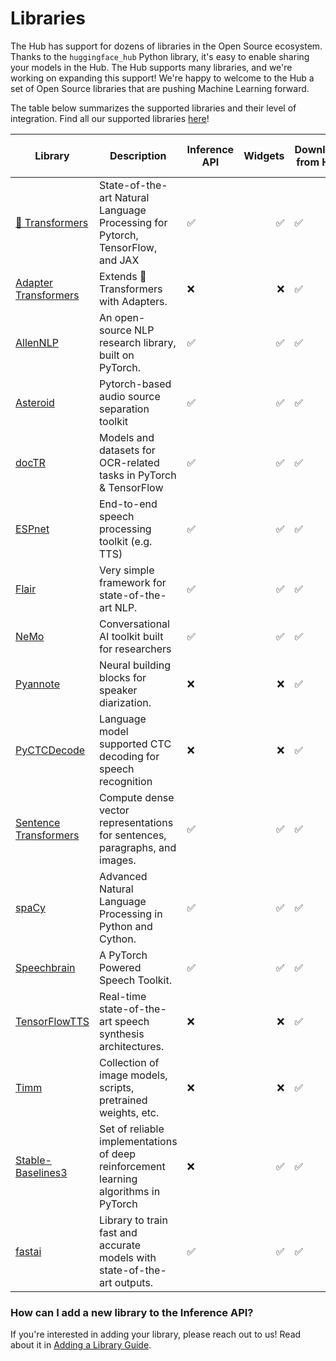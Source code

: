 # Libraries

The Hub has support for dozens of libraries in the Open Source ecosystem. Thanks to the `huggingface_hub` Python library, it's easy to enable sharing your models in the Hub. The Hub supports many libraries, and we're working on expanding this support! We're happy to welcome to the Hub a set of Open Source libraries that are pushing Machine Learning forward.

The table below summarizes the supported libraries and their level of integration. Find all our supported libraries [here](https://github.com/huggingface/hub-docs/blob/main/js/src/lib/interfaces/Libraries.ts)! 

| Library                                                                     | Description                                                                          | Inference API | Widgets | Download from Hub | Push to Hub |
|-----------------------------------------------------------------------------|--------------------------------------------------------------------------------------|---------------|--------:|-------------------|-------------|
| [🤗 Transformers](https://github.com/huggingface/transformers)               | State-of-the-art Natural Language Processing for Pytorch, TensorFlow, and JAX        | ✅             |       ✅ | ✅                 | ✅           |
| [Adapter Transformers](https://github.com/Adapter-Hub/adapter-transformers) | Extends 🤗Transformers with Adapters.                                                 | ❌             |       ❌ | ✅                 | ✅           |
| [AllenNLP](https://github.com/allenai/allennlp)                             | An open-source NLP research library, built on PyTorch.                               | ✅             |       ✅ | ✅                 | ❌           |
| [Asteroid](https://github.com/asteroid-team/asteroid)                       | Pytorch-based audio source separation toolkit                                        | ✅             |       ✅ | ✅                 | ❌           |
| [docTR](https://github.com/mindee/doctr)                                    | Models and datasets for OCR-related tasks in PyTorch & TensorFlow                    | ✅             |       ✅ | ✅                 | ❌           |
| [ESPnet](https://github.com/espnet/espnet)                                  | End-to-end speech processing toolkit (e.g. TTS)                                      | ✅             |       ✅ | ✅                 | ❌           |
| [Flair](https://github.com/flairNLP/flair)                                  | Very simple framework for state-of-the-art NLP.                                      | ✅             |       ✅ | ✅                 | ❌           |
| [NeMo](https://github.com/NVIDIA/NeMo)                                      | Conversational AI toolkit built for researchers                                      | ✅             |       ✅ | ✅                 | ❌           |
| [Pyannote](https://github.com/pyannote/pyannote-audio)                      | Neural building blocks for speaker diarization.                                      | ❌             |       ❌ | ✅                 | ❌           |
| [PyCTCDecode](https://github.com/kensho-technologies/pyctcdecode)           | Language model supported CTC decoding for speech recognition                         | ❌             |       ❌ | ✅                 | ❌           |
| [Sentence Transformers](https://github.com/UKPLab/sentence-transformers)    | Compute dense vector representations for sentences, paragraphs, and images.          | ✅             |       ✅ | ✅                 | ✅           |
| [spaCy](https://github.com/explosion/spaCy)                                 | Advanced Natural Language Processing in Python and Cython.                           | ✅             |       ✅ | ✅                 | ✅           |
| [Speechbrain](https://speechbrain.github.io/)                               | A PyTorch Powered Speech Toolkit.                                                    | ✅             |       ✅ | ✅                 | ❌           |
| [TensorFlowTTS](https://github.com/TensorSpeech/TensorFlowTTS)              | Real-time state-of-the-art speech synthesis architectures.                           | ❌             |       ❌ | ✅                 | ❌           |
| [Timm](https://github.com/rwightman/pytorch-image-models)                   | Collection of image models, scripts, pretrained weights, etc.                        | ❌             |       ❌ | ✅                 | ❌           |
| [Stable-Baselines3](https://github.com/DLR-RM/stable-baselines3)            | Set of reliable implementations of deep reinforcement learning algorithms in PyTorch | ❌             |       ✅ | ✅                 | ✅           |
| [fastai](https://github.com/fastai/fastai)                                  | Library to train fast and accurate models with state-of-the-art outputs.             | ✅             | ✅       | ✅                 | ✅           |

### How can I add a new library to the Inference API?

If you're interested in adding your library, please reach out to us! Read about it in [Adding a Library Guide](./models-adding-libraries).
